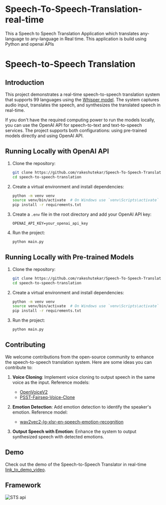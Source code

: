 # Speech-To-Speech-Translation-real-time
This a Speech to Speech Translation Application which translates any-language to any-language in Real time. This application is build using Python and openai APIs
# Speech-to-Speech Translation

## Introduction

This project demonstrates a real-time speech-to-speech translation system that supports 99 languages using the [Whisper model](https://huggingface.co/openai/whisper-large-v3). The system captures audio input, translates the speech, and synthesizes the translated speech in real-time. 

If you don't have the required computing power to run the models locally, you can use the OpenAI API for speech-to-text and text-to-speech services. The project supports both configurations: using pre-trained models directly and using OpenAI API.

## Running Locally with OpenAI API

1. Clone the repository:
    ```sh
    git clone https://github.com/rakeshutekar/Speech-To-Speech-Translation-real-time-.git
    cd speech-to-speech-translation
    ```

2. Create a virtual environment and install dependencies:
    ```sh
    python -m venv venv
    source venv/bin/activate  # On Windows use `venv\Scripts\activate`
    pip install -r requirements.txt
    ```

3. Create a `.env` file in the root directory and add your OpenAI API key:
    ```
    OPENAI_API_KEY=your_openai_api_key
    ```

4. Run the project:
    ```sh
    python main.py
    ```

## Running Locally with Pre-trained Models

1. Clone the repository:
    ```sh
    git clone https://github.com/rakeshutekar/Speech-To-Speech-Translation-real-time-.git
    cd speech-to-speech-translation
    ```

2. Create a virtual environment and install dependencies:
    ```sh
    python -m venv venv
    source venv/bin/activate  # On Windows use `venv\Scripts\activate`
    pip install -r requirements.txt
    ```

3. Run the project:
    ```sh
    python main.py
    ```

## Contributing

We welcome contributions from the open-source community to enhance the speech-to-speech translation system. Here are some ideas you can contribute to:

1. **Voice Cloning**: Implement voice cloning to output speech in the same voice as the input. Reference models:
    - [OpenVoiceV2](https://huggingface.co/myshell-ai/OpenVoiceV2)
    - [PSST-Fairseq-Voice-Clone](https://huggingface.co/birgermoell/psst-fairseq-voice-clone)

2. **Emotion Detection**: Add emotion detection to identify the speaker's emotion. Reference model:
    - [wav2vec2-lg-xlsr-en-speech-emotion-recognition](https://huggingface.co/ehcalabres/wav2vec2-lg-xlsr-en-speech-emotion-recognition)

3. **Output Speech with Emotion**: Enhance the system to output synthesized speech with detected emotions.

## Demo

Check out the demo of the Speech-to-Speech Translator in real-time [link_to_demo_video](https://www.linkedin.com/posts/rakesh-utekar_speechtospeech-languagetranslation-innovation-activity-7187223474560491520-eUk4?utm_source=share&utm_medium=member_desktop).

## Framework
![STS api](https://github.com/rakeshutekar/Speech-To-Speech-Translation-real-time-/assets/48244158/0b8f75c1-170f-4758-84af-89b1eb9d6d02)

